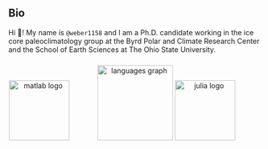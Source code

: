 <!---
weber1158/weber1158 is a ✨ special ✨ repository because its `README.md` (this file) appears on your GitHub profile.
You can click the Preview link to take a look at your changes.
--->

<h2 align="left"> Bio </h2>

Hi 👋! My name is `@weber1158` and I am a Ph.D. candidate working in the ice core paleoclimatology group at the Byrd Polar and Climate Research Center and the School of Earth Sciences at The Ohio State University.

###

<div align="center">
  <!--- MATLAB Logo --->
  <img src="https://cdn.jsdelivr.net/gh/devicons/devicon/icons/matlab/matlab-original.svg" height="120" alt="matlab logo"  />
  <img width="48" />
  
  <!--- Python and LaTeX Logos (un-comment to show)
    <img src="https://cdn.jsdelivr.net/gh/devicons/devicon/icons/python/python-original.svg" height="60" alt="python logo"  />
    <img width="24" />
    <img src="https://cdn.jsdelivr.net/gh/devicons/devicon/icons/latex/latex-original.svg" height="60" alt="latex logo"  />
    <img width="24" />
  --->

  <!--- README Statistics --->
  <img src="https://github-readme-stats.vercel.app/api/top-langs?username=weber1158&locale=en&hide_title=false&layout=compact&card_width=320&langs_count=5&theme=dracula&hide_border=false" height="150" alt="languages graph"  />

  <!--- Julia logo --->
  <img src="https://cdn.jsdelivr.net/gh/devicons/devicon/icons/julia/julia-original.svg" height="120" alt="julia logo"  />
  <img width="48" />

   <!--- This is a comment. Un-comment to show a cat meme
     <img height="150" src="https://imgflip.com/s/meme/Business-Cat.jpg"  />
   --->
</div>
